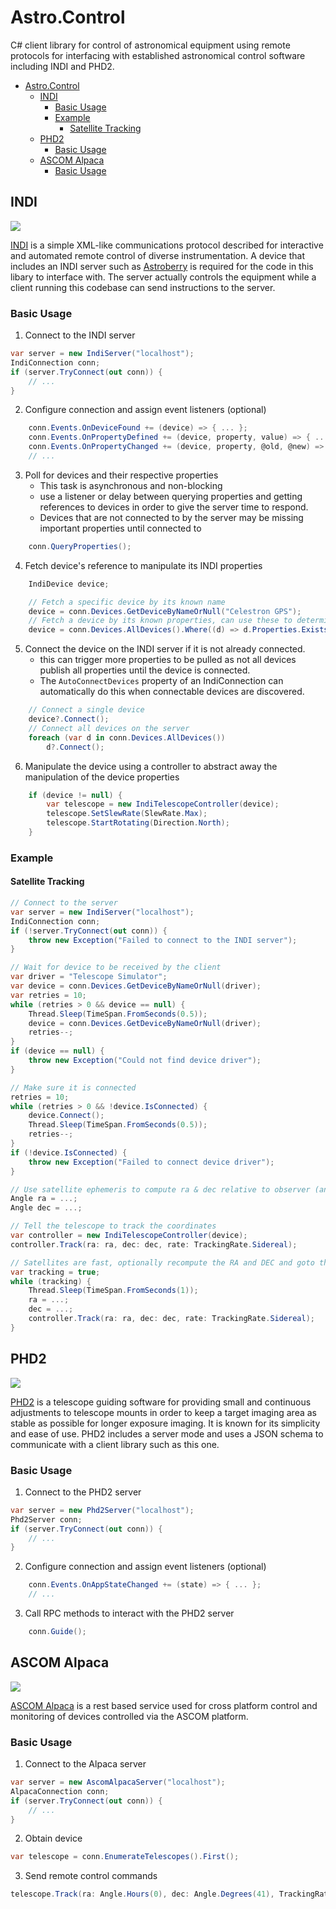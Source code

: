 # Astro.Control
C# client library for control of astronomical equipment using remote protocols for interfacing with established astronomical control software including INDI and PHD2. 

- [Astro.Control](#astrocontrol)
  - [INDI](#indi)
    - [Basic Usage](#basic-usage)
    - [Example](#example)
      - [Satellite Tracking](#satellite-tracking)
  - [PHD2](#phd2)
    - [Basic Usage](#basic-usage-1)
  - [ASCOM Alpaca](#ascom-alpaca)
    - [Basic Usage](#basic-usage-2)

## INDI
![](https://indilib.org/templates/rt_antares/custom/images/logo/indi_logo.png)

[INDI](https://indilib.org/) is a simple XML-like communications protocol described for interactive and automated remote control of diverse instrumentation. A device that includes an INDI server such as [Astroberry](https://www.astroberry.io/) is required for the code in this libary to interface with. The server actually controls the equipment while a client running this codebase can send instructions to the server. 

### Basic Usage
1. Connect to the INDI server
```cs
var server = new IndiServer("localhost");
IndiConnection conn;
if (server.TryConnect(out conn)) {
    // ...
}
```
2. Configure connection and assign event listeners (optional)
```cs
    conn.Events.OnDeviceFound += (device) => { ... };
    conn.Events.OnPropertyDefined += (device, property, value) => { ... };
    conn.Events.OnPropertyChanged += (device, property, @old, @new) => { ... };
    // ...
```
3. Poll for devices and their respective properties
   - This task is asynchronous and non-blocking
   - use a listener or delay between querying properties and getting references to devices in order to give the server time to respond. 
   - Devices that are not connected to by the server may be missing important properties until connected to
```cs
    conn.QueryProperties();
```
4. Fetch device's reference to manipulate its INDI properties  
```cs
    IndiDevice device;

    // Fetch a specific device by its known name
    device = conn.Devices.GetDeviceByNameOrNull("Celestron GPS");
    // Fetch a device by its known properties, can use these to determine the "type" of device
    device = conn.Devices.AllDevices().Where((d) => d.Properties.Exists("TELESCOPE_INFO")).FirstOrDefault();
```
5. Connect the device on the INDI server if it is not already connected. 
   - this can trigger more properties to be pulled as not all devices publish all properties until the device is connected.
   - The `AutoConnectDevices` property of an IndiConnection can automatically do this when connectable devices are discovered.
```cs
    // Connect a single device
    device?.Connect();
    // Connect all devices on the server
    foreach (var d in conn.Devices.AllDevices())
        d?.Connect();
```
6. Manipulate the device using a controller to abstract away the manipulation of the device properties
```cs
    if (device != null) {
        var telescope = new IndiTelescopeController(device);
        telescope.SetSlewRate(SlewRate.Max);
        telescope.StartRotating(Direction.North);
    }
```
### Example
#### Satellite Tracking
```cs
// Connect to the server
var server = new IndiServer("localhost");
IndiConnection conn;
if (!server.TryConnect(out conn)) {
    throw new Exception("Failed to connect to the INDI server");
}

// Wait for device to be received by the client
var driver = "Telescope Simulator";
var device = conn.Devices.GetDeviceByNameOrNull(driver);
var retries = 10;
while (retries > 0 && device == null) {
    Thread.Sleep(TimeSpan.FromSeconds(0.5));
    device = conn.Devices.GetDeviceByNameOrNull(driver);
    retries--;
}
if (device == null) {
    throw new Exception("Could not find device driver");
}

// Make sure it is connected
retries = 10;
while (retries > 0 && !device.IsConnected) {
    device.Connect();
    Thread.Sleep(TimeSpan.FromSeconds(0.5));
    retries--;
}
if (!device.IsConnected) {
    throw new Exception("Failed to connect device driver");
}

// Use satellite ephemeris to compute ra & dec relative to observer (another library)
Angle ra = ...;
Angle dec = ...;

// Tell the telescope to track the coordinates
var controller = new IndiTelescopeController(device);
controller.Track(ra: ra, dec: dec, rate: TrackingRate.Sidereal);

// Satellites are fast, optionally recompute the RA and DEC and goto the new coordinates
var tracking = true;
while (tracking) {
    Thread.Sleep(TimeSpan.FromSeconds(1));
    ra = ...;
    dec = ...;
    controller.Track(ra: ra, dec: dec, rate: TrackingRate.Sidereal);
}
```

## PHD2
![](https://openphdguiding.org/wp-content/themes/openphd/images/header.png)

[PHD2](https://openphdguiding.org/) is a telescope guiding software for providing small and continuous adjustments to telescope mounts in order to keep a target imaging area as stable as possible for longer exposure imaging. It is known for its simplicity and ease of use. PHD2 includes a server mode and uses a JSON schema to communicate with a client library such as this one.

### Basic Usage
1. Connect to the PHD2 server
```cs
var server = new Phd2Server("localhost");
Phd2Server conn;
if (server.TryConnect(out conn)) {
    // ...
}
```
2. Configure connection and assign event listeners (optional)
```cs
    conn.Events.OnAppStateChanged += (state) => { ... };
    // ...
```
3. Call RPC methods to interact with the PHD2 server
```cs
    conn.Guide();
```

## ASCOM Alpaca
![](https://www.ascom-standards.org/Images/AlpacaLogo210.png)

[ASCOM Alpaca](https://www.ascom-standards.org/Developer/Alpaca.htm) is a rest based service used for cross platform control and monitoring of devices controlled via the ASCOM platform. 

### Basic Usage
1. Connect to the Alpaca server
```cs
var server = new AscomAlpacaServer("localhost");
AlpacaConnection conn;
if (server.TryConnect(out conn)) {
    // ...
}
```
2. Obtain device
```cs
var telescope = conn.EnumerateTelescopes().First();
```
3. Send remote control commands
```cs
telescope.Track(ra: Angle.Hours(0), dec: Angle.Degrees(41), TrackingRate.Sidereal);
```
